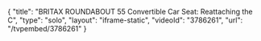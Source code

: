 {
    "title": "BRITAX ROUNDABOUT 55 Convertible Car Seat: Reattaching the C",
    "type": "solo",
    "layout": "iframe-static",
    "videoId": "3786261",
    "url": "\/tvpembed\/3786261"
}